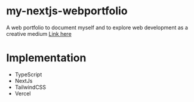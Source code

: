 # my-nextjs-webportfolio
 A web portfolio to document myself and to explore web development as a creative medium
 [Link here](https://www.geraldtay.com)

 # Implementation
 - TypeScript
 - NextJs
 - TailwindCSS
 - Vercel
